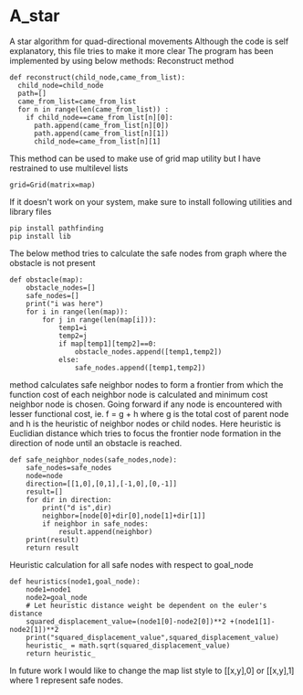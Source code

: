 # A_star
A star algorithm for quad-directional movements
Although the code is self explanatory, this file tries to make it more clear 
The program has been implemented by using below methods:
Reconstruct method 
```
def reconstruct(child_node,came_from_list):
  child_node=child_node
  path=[]
  came_from_list=came_from_list
  for n in range(len(came_from_list)) :
    if child_node==came_from_list[n][0]:
      path.append(came_from_list[n][0])
      path.append(came_from_list[n][1])
      child_node=came_from_list[n][1]
```
This method can be used to make use of grid map utility but I have restrained to use multilevel lists
```
grid=Grid(matrix=map)

```
If it doesn't work on your system, make sure to install following utilities and library files
```
pip install pathfinding
pip install lib
```
The below method tries to calculate the safe nodes from graph where the obstacle is not present
```
def obstacle(map):
    obstacle_nodes=[]
    safe_nodes=[]
    print("i was here")
    for i in range(len(map)):
        for j in range(len(map[i])):
            temp1=i
            temp2=j
            if map[temp1][temp2]==0:
                obstacle_nodes.append([temp1,temp2])
            else:
                safe_nodes.append([temp1,temp2])
```
method calculates safe neighbor nodes to form a frontier from which the function cost of each neighbor node is calculated and minimum cost neighbor node is chosen.
Going forward if any node is encountered with lesser functional cost, ie. f = g + h where g is the total cost of parent node and h is the heuristic of neighbor nodes or child nodes. Here heuristic is  Euclidian distance which tries to focus the frontier node formation in the direction of node until an obstacle is reached.
```
def safe_neighbor_nodes(safe_nodes,node):
    safe_nodes=safe_nodes
    node=node
    direction=[[1,0],[0,1],[-1,0],[0,-1]]
    result=[]
    for dir in direction:
        print("d is",dir)
        neighbor=[node[0]+dir[0],node[1]+dir[1]]
        if neighbor in safe_nodes:
            result.append(neighbor)
    print(result) 
    return result
```
Heuristic calculation for all safe nodes with respect to goal_node
```
def heuristics(node1,goal_node):
    node1=node1
    node2=goal_node
    # Let heuristic distance weight be dependent on the euler's distance
    squared_displacement_value=(node1[0]-node2[0])**2 +(node1[1]-node2[1])**2
    print("squared_displacement_value",squared_displacement_value)
    heuristic_ = math.sqrt(squared_displacement_value)
    return heuristic_
```
In future work I would like to change the map list style to [[x,y],0] or [[x,y],1] where 1 represent safe nodes.
